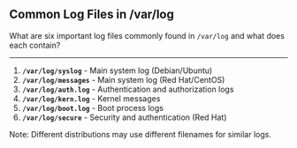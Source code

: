 ## Common Log Files in /var/log

What are six important log files commonly found in `/var/log` and what does each contain?

---

1. **`/var/log/syslog`** - Main system log (Debian/Ubuntu)
2. **`/var/log/messages`** - Main system log (Red Hat/CentOS)
3. **`/var/log/auth.log`** - Authentication and authorization logs
4. **`/var/log/kern.log`** - Kernel messages
5. **`/var/log/boot.log`** - Boot process logs
6. **`/var/log/secure`** - Security and authentication (Red Hat)

Note: Different distributions may use different filenames for similar logs.


